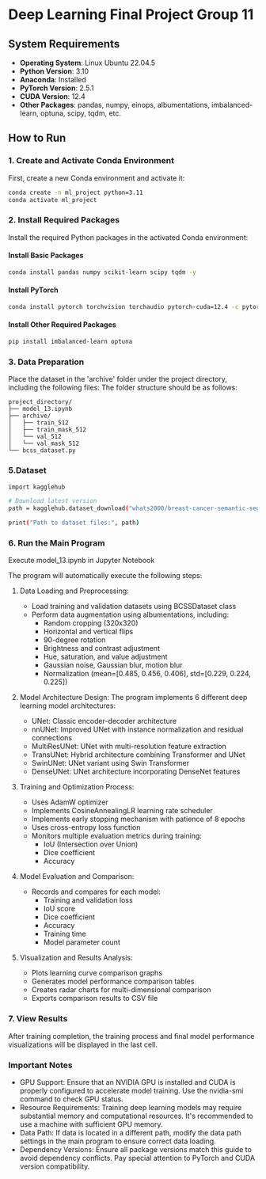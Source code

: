 #  Deep Learning Final Project Group 11

## System Requirements

- **Operating System**: Linux Ubuntu 22.04.5
- **Python Version**: 3.10
- **Anaconda**: Installed
- **PyTorch Version**: 2.5.1
- **CUDA Version**: 12.4
- **Other Packages**: pandas, numpy, einops, albumentations, imbalanced-learn, optuna, scipy, tqdm, etc.

## How to Run

### 1. Create and Activate Conda Environment

First, create a new Conda environment and activate it:

```bash
conda create -n ml_project python=3.11
conda activate ml_project
```

### 2. Install Required Packages

Install the required Python packages in the activated Conda environment:

#### Install Basic Packages
```bash
conda install pandas numpy scikit-learn scipy tqdm -y
```

#### Install PyTorch
```bash
conda install pytorch torchvision torchaudio pytorch-cuda=12.4 -c pytorch -c nvidia
```

#### Install Other Required Packages
```bash
pip install imbalanced-learn optuna
```

### 3. Data Preparation

Place the dataset in the 'archive' folder under the project directory, including the following files:
The folder structure should be as follows:

```
project_directory/
├── model_13.ipynb
├── archive/
│   ├── train_512
│   ├── train_mask_512
│   └── val_512
│   └── val_mask_512
└── bcss_dataset.py
```

### 5.Dataset

```bash
import kagglehub

# Download latest version
path = kagglehub.dataset_download("whats2000/breast-cancer-semantic-segmentation-bcss")

print("Path to dataset files:", path)
```

### 6. Run the Main Program

Execute model_13.ipynb in Jupyter Notebook

The program will automatically execute the following steps:
1. Data Loading and Preprocessing:
    * Load training and validation datasets using BCSSDataset class
    * Perform data augmentation using albumentations, including:
        * Random cropping (320x320)
        * Horizontal and vertical flips
        * 90-degree rotation
        * Brightness and contrast adjustment
        * Hue, saturation, and value adjustment
        * Gaussian noise, Gaussian blur, motion blur
        * Normalization (mean=[0.485, 0.456, 0.406], std=[0.229, 0.224, 0.225])

2. Model Architecture Design: The program implements 6 different deep learning model architectures:
    * UNet: Classic encoder-decoder architecture
    * nnUNet: Improved UNet with instance normalization and residual connections
    * MultiResUNet: UNet with multi-resolution feature extraction
    * TransUNet: Hybrid architecture combining Transformer and UNet
    * SwinUNet: UNet variant using Swin Transformer
    * DenseUNet: UNet architecture incorporating DenseNet features

3. Training and Optimization Process:
    * Uses AdamW optimizer
    * Implements CosineAnnealingLR learning rate scheduler
    * Implements early stopping mechanism with patience of 8 epochs
    * Uses cross-entropy loss function
    * Monitors multiple evaluation metrics during training:
        * IoU (Intersection over Union)
        * Dice coefficient
        * Accuracy

4. Model Evaluation and Comparison:
    * Records and compares for each model:
        * Training and validation loss
        * IoU score
        * Dice coefficient
        * Accuracy
        * Training time
        * Model parameter count

5. Visualization and Results Analysis:
    * Plots learning curve comparison graphs
    * Generates model performance comparison tables
    * Creates radar charts for multi-dimensional comparison
    * Exports comparison results to CSV file

### 7. View Results

After training completion, the training process and final model performance visualizations will be displayed in the last cell.

### Important Notes
* GPU Support: Ensure that an NVIDIA GPU is installed and CUDA is properly configured to accelerate model training. Use the nvidia-smi command to check GPU status.
* Resource Requirements: Training deep learning models may require substantial memory and computational resources. It's recommended to use a machine with sufficient GPU memory.
* Data Path: If data is located in a different path, modify the data path settings in the main program to ensure correct data loading.
* Dependency Versions: Ensure all package versions match this guide to avoid dependency conflicts. Pay special attention to PyTorch and CUDA version compatibility.